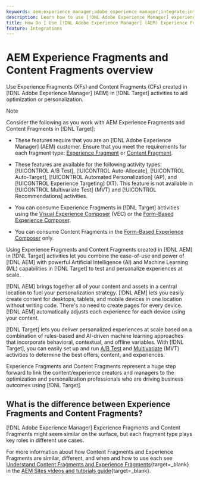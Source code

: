 ```yaml
---
keywords: aem;experience manager;adobe experience manager;integrate;integration;experience fragments;content fragments
description: Learn how to use [!DNL Adobe Experience Manager] experience and content fragments in [!DNL Adobe Target] activities.
title: How Do I Use [!DNL Adobe Experience Manager] (AEM) Experience Fragments and Content Fragments?
feature: Integrations
---
```

# AEM Experience Fragments and Content Fragments overview

Use Experience Fragments (XFs) and Content Fragments (CFs) created in [!DNL Adobe Experience Manager] (AEM) in [!DNL Target] activities to aid optimization or personalization.

>[!NOTE]
>
>Consider the following as you work with AEM Experience Fragments and Content Fragments in [!DNL Target]:
> 
>* These features require that you are an [!DNL Adobe Experience Manager] (AEM) customer. Ensure that you meet the requirements for each fragment type: [Experience Fragment](/help/main/c-integrating-target-with-mac/aem/experience-fragments-aem.md#requirements) or [Content Fragment](/help/main/c-integrating-target-with-mac/aem/content-fragments-aem.md#requirements).
>
>* These features are available for the following activity types: [!UICONTROL A/B Test], [!UICONTROL Auto-Allocate], [!UICONTROL Auto-Target], [!UICONTROL Automated Personalization] (AP), and [!UICONTROL Experience Targeting] (XT). This feature is not available in [!UICONTROL Multivariate Test] (MVT) and [!UICONTROL Recommendations] activities.
>* You can consume Experience Fragments in [!DNL Target] activities using the [Visual Experience Composer](/help/main/c-experiences/c-visual-experience-composer/visual-experience-composer.md) (VEC) or the [Form-Based Experience Composer](/help/main/c-experiences/form-experience-composer.md).
>
>* You can consume Content Fragments in the [Form-Based Experience Composer](/help/main/c-experiences/form-experience-composer.md) only.

Using Experience Fragments and Content Fragments created in [!DNL AEM] in [!DNL Target] activities let you combine the ease-of-use and power of [!DNL AEM] with powerful Artificial Intelligence (AI) and Machine Learning (ML) capabilities in [!DNL Target] to test and personalize experiences at scale.

[!DNL AEM] brings together all of your content and assets in a central location to fuel your personalization strategy. [!DNL AEM] lets you easily create content for desktops, tablets, and mobile devices in one location without writing code. There's no need to create pages for every device. [!DNL AEM] automatically adjusts each experience for each device using your content.

[!DNL Target] lets you deliver personalized experiences at scale based on a combination of rules-based and AI-driven machine learning approaches that incorporate behavioral, contextual, and offline variables. With [!DNL Target], you can easily set up and run [A/B Test](/help/main/c-activities/t-test-ab/test-ab.md) and [Multivariate](/help/main/c-activities/c-multivariate-testing/multivariate-testing.md) (MVT) activities to determine the best offers, content, and experiences.

Experience Fragments and Content Fragments represent a huge step forward to link the content/experience creators and managers to the optimization and personalization professionals who are driving business outcomes using [!DNL Target].

## What is the difference between Experience Fragments and Content Fragments?

[!DNL Adobe Experience Manager] Experience Fragments and Content Fragments might seem similar on the surface, but each fragment type plays key roles in different use cases. 

For more information about how Content Fragments and Experience Fragments are similar, different, and when and how to use each see [Understand Content Fragments and Experience Fragments](https://experienceleague.adobe.com/docs/experience-manager-learn/sites/content-fragments/understand-content-fragments-and-experience-fragments.html){target=_blank} in the [AEM Sites videos and tutorials guide](https://experienceleague.adobe.com/docs/experience-manager-learn/sites/overview.html){target=_blank}.